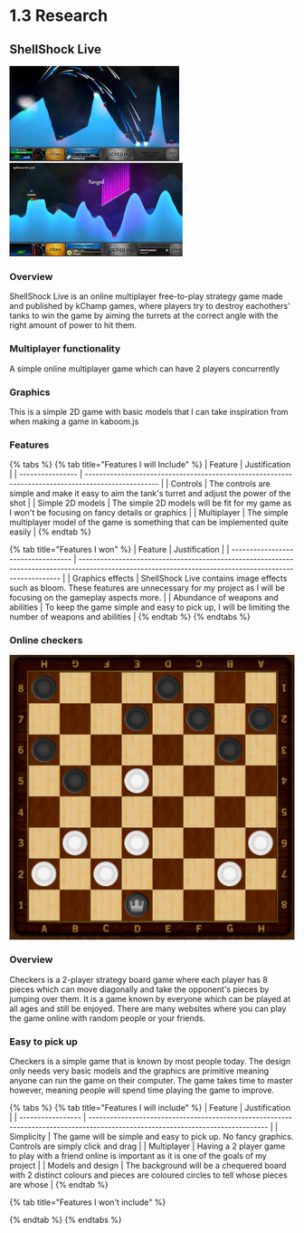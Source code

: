 # 1.3 Research

## ShellShock Live

![](<../.gitbook/assets/image (1) (1).png>)![](../.gitbook/assets/image.png)

### Overview

ShellShock Live is an online multiplayer free-to-play strategy game made and published by kChamp games, where players try to destroy eachothers' tanks to win the game by aiming the turrets at the correct angle with the right amount of power to hit them.

### Multiplayer functionality

A simple online multiplayer game which can have 2 players concurrently

### Graphics

This is a simple 2D game with basic models that I can take inspiration from when making a game in kaboom.js

### Features

{% tabs %}
{% tab title="Features I will Include" %}
| Feature          | Justification                                                                                      |
| ---------------- | -------------------------------------------------------------------------------------------------- |
| Controls         | The controls are simple and make it easy to aim the tank's turret and adjust the power of the shot |
| Simple 2D models | The simple 2D models will be fit for my game as I won't be focusing on fancy details or graphics   |
| Multiplayer      | The simple multiplayer model of the game is something that can be implemented quite easily         |
{% endtab %}

{% tab title="Features I won" %}
| Feature                            | Justification                                                                                                                                           |
| ---------------------------------- | ------------------------------------------------------------------------------------------------------------------------------------------------------- |
| Graphics effects                   | ShellShock Live contains image effects such as bloom. These features are unnecessary for my project as I will be focusing on the gameplay aspects more. |
| Abundance of weapons and abilities | To keep the game simple and easy to pick up, I will be limiting the number of weapons and abilities                                                     |
{% endtab %}
{% endtabs %}

### Online checkers

![](<../.gitbook/assets/image (1).png>)

### Overview

Checkers is a 2-player strategy board game where each player has 8 pieces which can move diagonally and take the opponent's pieces by jumping over them. It is a game known by everyone which can be played at all ages and still be enjoyed. There are many websites where you can play the game online with random people or your friends.&#x20;

### Easy to pick up

Checkers is a simple game that is known by most people today. The design only needs very basic models and the graphics are primitive meaning anyone can run the game on their computer. The game takes time to master however, meaning people will spend time playing the game to improve.

{% tabs %}
{% tab title="Features I will include" %}
| Feature           | Justification                                                                                                                   |
| ----------------- | ------------------------------------------------------------------------------------------------------------------------------- |
| Simplicity        | The game will be simple and easy to pick up. No fancy graphics. Controls are simply click and drag                              |
| Multiplayer       | Having a 2 player game to play with a friend online is important as it is one of the goals of my project                        |
| Models and design | The background will be a chequered board with 2 distinct colours and pieces are coloured circles to tell whose pieces are whose |
{% endtab %}

{% tab title="Features I won't include" %}

{% endtab %}
{% endtabs %}

